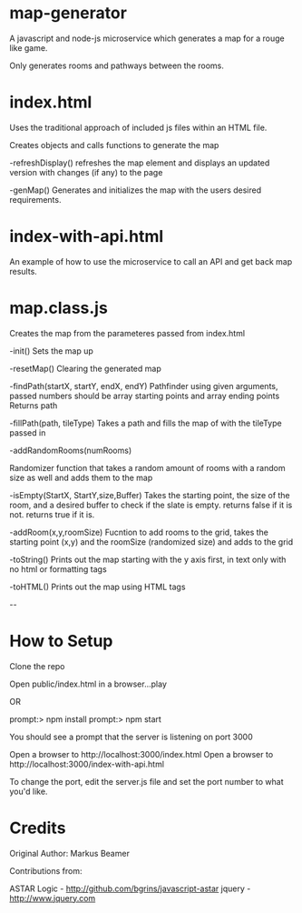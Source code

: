 # map-generator
A javascript and node-js microservice which generates a map for a rouge like game.

Only generates rooms and pathways between the rooms.

# index.html
Uses the traditional approach of included js files within an HTML file. 

Creates objects and calls functions to generate the map

-refreshDisplay()
refreshes the map element and displays an updated version with changes (if any) to the page

-genMap()
Generates and initializes the map with the users desired requirements.


# index-with-api.html

An example of how to use the microservice to call an API and get back map results.


# map.class.js

Creates the map from the parameteres passed from index.html

-init()
Sets the map up

-resetMap()
Clearing the generated map

-findPath(startX, startY, endX, endY)
Pathfinder using given arguments, passed numbers should be array starting points and array ending points
Returns path


-fillPath(path, tileType)
 Takes a path and fills the map of with the tileType passed in

-addRandomRooms(numRooms)

Randomizer function that takes a random amount of rooms with a random size as well and adds them to the map


-isEmpty(StartX, StartY,size,Buffer)
Takes the starting point, the size of the room, and a desired buffer to check if the slate is empty.
returns false if it is not.
returns true if it is.

-addRoom(x,y,roomSize)
Fucntion to add rooms to the grid, takes the starting point (x,y) and the roomSize (randomized size)
and adds to the grid

-toString()
Prints out the map starting with the y axis first, in text only with no html or formatting tags

-toHTML()
Prints out the map using HTML tags



--

# How to Setup

Clone the repo

Open public/index.html in a browser...play

OR

prompt:> npm install
prompt:> npm start

You should see a prompt that the server is listening on port 3000

Open a browser to http://localhost:3000/index.html 
Open a browser to http://localhost:3000/index-with-api.html

To change the port, edit the server.js file and set the port number to what you'd like.

# Credits

Original Author: Markus Beamer

Contributions from:

ASTAR Logic - http://github.com/bgrins/javascript-astar
jquery - http://www.jquery.com







